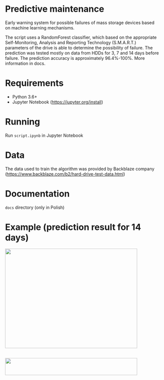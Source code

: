 # Predictive maintenance
 Early warning system for possible failures of mass storage devices based on machine learning mechanisms.
 
 The script uses a RandomForest classifier, which based on the appropriate Self-Monitoring, Analysis and Reporting Technology (S.M.A.R.T.) parameters of the drive is able  to determine the possibility of failure. The prediction was tested mostly on data from HDDs for 3, 7 and 14 days before failure. The prediction accuracy is approximately 96.4%-100%. More information in docs.

# Requirements
- Python 3.6+
- Jupyter Notebook (https://jupyter.org/install)

# Running
Run `script.ipynb` in Jupyter Notebook

# Data
The data used to train the algorithm was provided by Backblaze company
(https://www.backblaze.com/b2/hard-drive-test-data.html)

# Documentation
 `docs` directory (only in Polish)
 
# Example (prediction result for 14 days)
<table>
       <img width="430px" height="325px" src="https://dl.dropboxusercontent.com/s/uqdedyv9c7ticud/table.png?dl=0">
</table>
<table>
       <img width="430px" height="56px" src="https://dl.dropboxusercontent.com/s/wjmhkbi0hupfy6d/accuracy.png?dl=0">
</table>
